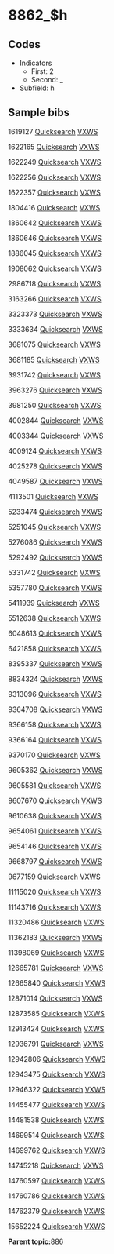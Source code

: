 # 8862\_$h

## Codes

-   Indicators
    -   First: 2
    -   Second: \_
-   Subfield: h

## Sample bibs

1619127 [Quicksearch](https://search.library.yale.edu/catalog/1619127) [VXWS](http://prodorbis.library.yale.edu:7014/vxws/GetHoldingsService?bibId=1619127)

1622165 [Quicksearch](https://search.library.yale.edu/catalog/1622165) [VXWS](http://prodorbis.library.yale.edu:7014/vxws/GetHoldingsService?bibId=1622165)

1622249 [Quicksearch](https://search.library.yale.edu/catalog/1622249) [VXWS](http://prodorbis.library.yale.edu:7014/vxws/GetHoldingsService?bibId=1622249)

1622256 [Quicksearch](https://search.library.yale.edu/catalog/1622256) [VXWS](http://prodorbis.library.yale.edu:7014/vxws/GetHoldingsService?bibId=1622256)

1622357 [Quicksearch](https://search.library.yale.edu/catalog/1622357) [VXWS](http://prodorbis.library.yale.edu:7014/vxws/GetHoldingsService?bibId=1622357)

1804416 [Quicksearch](https://search.library.yale.edu/catalog/1804416) [VXWS](http://prodorbis.library.yale.edu:7014/vxws/GetHoldingsService?bibId=1804416)

1860642 [Quicksearch](https://search.library.yale.edu/catalog/1860642) [VXWS](http://prodorbis.library.yale.edu:7014/vxws/GetHoldingsService?bibId=1860642)

1860646 [Quicksearch](https://search.library.yale.edu/catalog/1860646) [VXWS](http://prodorbis.library.yale.edu:7014/vxws/GetHoldingsService?bibId=1860646)

1886045 [Quicksearch](https://search.library.yale.edu/catalog/1886045) [VXWS](http://prodorbis.library.yale.edu:7014/vxws/GetHoldingsService?bibId=1886045)

1908062 [Quicksearch](https://search.library.yale.edu/catalog/1908062) [VXWS](http://prodorbis.library.yale.edu:7014/vxws/GetHoldingsService?bibId=1908062)

2986718 [Quicksearch](https://search.library.yale.edu/catalog/2986718) [VXWS](http://prodorbis.library.yale.edu:7014/vxws/GetHoldingsService?bibId=2986718)

3163266 [Quicksearch](https://search.library.yale.edu/catalog/3163266) [VXWS](http://prodorbis.library.yale.edu:7014/vxws/GetHoldingsService?bibId=3163266)

3323373 [Quicksearch](https://search.library.yale.edu/catalog/3323373) [VXWS](http://prodorbis.library.yale.edu:7014/vxws/GetHoldingsService?bibId=3323373)

3333634 [Quicksearch](https://search.library.yale.edu/catalog/3333634) [VXWS](http://prodorbis.library.yale.edu:7014/vxws/GetHoldingsService?bibId=3333634)

3681075 [Quicksearch](https://search.library.yale.edu/catalog/3681075) [VXWS](http://prodorbis.library.yale.edu:7014/vxws/GetHoldingsService?bibId=3681075)

3681185 [Quicksearch](https://search.library.yale.edu/catalog/3681185) [VXWS](http://prodorbis.library.yale.edu:7014/vxws/GetHoldingsService?bibId=3681185)

3931742 [Quicksearch](https://search.library.yale.edu/catalog/3931742) [VXWS](http://prodorbis.library.yale.edu:7014/vxws/GetHoldingsService?bibId=3931742)

3963276 [Quicksearch](https://search.library.yale.edu/catalog/3963276) [VXWS](http://prodorbis.library.yale.edu:7014/vxws/GetHoldingsService?bibId=3963276)

3981250 [Quicksearch](https://search.library.yale.edu/catalog/3981250) [VXWS](http://prodorbis.library.yale.edu:7014/vxws/GetHoldingsService?bibId=3981250)

4002844 [Quicksearch](https://search.library.yale.edu/catalog/4002844) [VXWS](http://prodorbis.library.yale.edu:7014/vxws/GetHoldingsService?bibId=4002844)

4003344 [Quicksearch](https://search.library.yale.edu/catalog/4003344) [VXWS](http://prodorbis.library.yale.edu:7014/vxws/GetHoldingsService?bibId=4003344)

4009124 [Quicksearch](https://search.library.yale.edu/catalog/4009124) [VXWS](http://prodorbis.library.yale.edu:7014/vxws/GetHoldingsService?bibId=4009124)

4025278 [Quicksearch](https://search.library.yale.edu/catalog/4025278) [VXWS](http://prodorbis.library.yale.edu:7014/vxws/GetHoldingsService?bibId=4025278)

4049587 [Quicksearch](https://search.library.yale.edu/catalog/4049587) [VXWS](http://prodorbis.library.yale.edu:7014/vxws/GetHoldingsService?bibId=4049587)

4113501 [Quicksearch](https://search.library.yale.edu/catalog/4113501) [VXWS](http://prodorbis.library.yale.edu:7014/vxws/GetHoldingsService?bibId=4113501)

5233474 [Quicksearch](https://search.library.yale.edu/catalog/5233474) [VXWS](http://prodorbis.library.yale.edu:7014/vxws/GetHoldingsService?bibId=5233474)

5251045 [Quicksearch](https://search.library.yale.edu/catalog/5251045) [VXWS](http://prodorbis.library.yale.edu:7014/vxws/GetHoldingsService?bibId=5251045)

5276086 [Quicksearch](https://search.library.yale.edu/catalog/5276086) [VXWS](http://prodorbis.library.yale.edu:7014/vxws/GetHoldingsService?bibId=5276086)

5292492 [Quicksearch](https://search.library.yale.edu/catalog/5292492) [VXWS](http://prodorbis.library.yale.edu:7014/vxws/GetHoldingsService?bibId=5292492)

5331742 [Quicksearch](https://search.library.yale.edu/catalog/5331742) [VXWS](http://prodorbis.library.yale.edu:7014/vxws/GetHoldingsService?bibId=5331742)

5357780 [Quicksearch](https://search.library.yale.edu/catalog/5357780) [VXWS](http://prodorbis.library.yale.edu:7014/vxws/GetHoldingsService?bibId=5357780)

5411939 [Quicksearch](https://search.library.yale.edu/catalog/5411939) [VXWS](http://prodorbis.library.yale.edu:7014/vxws/GetHoldingsService?bibId=5411939)

5512638 [Quicksearch](https://search.library.yale.edu/catalog/5512638) [VXWS](http://prodorbis.library.yale.edu:7014/vxws/GetHoldingsService?bibId=5512638)

6048613 [Quicksearch](https://search.library.yale.edu/catalog/6048613) [VXWS](http://prodorbis.library.yale.edu:7014/vxws/GetHoldingsService?bibId=6048613)

6421858 [Quicksearch](https://search.library.yale.edu/catalog/6421858) [VXWS](http://prodorbis.library.yale.edu:7014/vxws/GetHoldingsService?bibId=6421858)

8395337 [Quicksearch](https://search.library.yale.edu/catalog/8395337) [VXWS](http://prodorbis.library.yale.edu:7014/vxws/GetHoldingsService?bibId=8395337)

8834324 [Quicksearch](https://search.library.yale.edu/catalog/8834324) [VXWS](http://prodorbis.library.yale.edu:7014/vxws/GetHoldingsService?bibId=8834324)

9313096 [Quicksearch](https://search.library.yale.edu/catalog/9313096) [VXWS](http://prodorbis.library.yale.edu:7014/vxws/GetHoldingsService?bibId=9313096)

9364708 [Quicksearch](https://search.library.yale.edu/catalog/9364708) [VXWS](http://prodorbis.library.yale.edu:7014/vxws/GetHoldingsService?bibId=9364708)

9366158 [Quicksearch](https://search.library.yale.edu/catalog/9366158) [VXWS](http://prodorbis.library.yale.edu:7014/vxws/GetHoldingsService?bibId=9366158)

9366164 [Quicksearch](https://search.library.yale.edu/catalog/9366164) [VXWS](http://prodorbis.library.yale.edu:7014/vxws/GetHoldingsService?bibId=9366164)

9370170 [Quicksearch](https://search.library.yale.edu/catalog/9370170) [VXWS](http://prodorbis.library.yale.edu:7014/vxws/GetHoldingsService?bibId=9370170)

9605362 [Quicksearch](https://search.library.yale.edu/catalog/9605362) [VXWS](http://prodorbis.library.yale.edu:7014/vxws/GetHoldingsService?bibId=9605362)

9605581 [Quicksearch](https://search.library.yale.edu/catalog/9605581) [VXWS](http://prodorbis.library.yale.edu:7014/vxws/GetHoldingsService?bibId=9605581)

9607670 [Quicksearch](https://search.library.yale.edu/catalog/9607670) [VXWS](http://prodorbis.library.yale.edu:7014/vxws/GetHoldingsService?bibId=9607670)

9610638 [Quicksearch](https://search.library.yale.edu/catalog/9610638) [VXWS](http://prodorbis.library.yale.edu:7014/vxws/GetHoldingsService?bibId=9610638)

9654061 [Quicksearch](https://search.library.yale.edu/catalog/9654061) [VXWS](http://prodorbis.library.yale.edu:7014/vxws/GetHoldingsService?bibId=9654061)

9654146 [Quicksearch](https://search.library.yale.edu/catalog/9654146) [VXWS](http://prodorbis.library.yale.edu:7014/vxws/GetHoldingsService?bibId=9654146)

9668797 [Quicksearch](https://search.library.yale.edu/catalog/9668797) [VXWS](http://prodorbis.library.yale.edu:7014/vxws/GetHoldingsService?bibId=9668797)

9677159 [Quicksearch](https://search.library.yale.edu/catalog/9677159) [VXWS](http://prodorbis.library.yale.edu:7014/vxws/GetHoldingsService?bibId=9677159)

11115020 [Quicksearch](https://search.library.yale.edu/catalog/11115020) [VXWS](http://prodorbis.library.yale.edu:7014/vxws/GetHoldingsService?bibId=11115020)

11143716 [Quicksearch](https://search.library.yale.edu/catalog/11143716) [VXWS](http://prodorbis.library.yale.edu:7014/vxws/GetHoldingsService?bibId=11143716)

11320486 [Quicksearch](https://search.library.yale.edu/catalog/11320486) [VXWS](http://prodorbis.library.yale.edu:7014/vxws/GetHoldingsService?bibId=11320486)

11362183 [Quicksearch](https://search.library.yale.edu/catalog/11362183) [VXWS](http://prodorbis.library.yale.edu:7014/vxws/GetHoldingsService?bibId=11362183)

11398069 [Quicksearch](https://search.library.yale.edu/catalog/11398069) [VXWS](http://prodorbis.library.yale.edu:7014/vxws/GetHoldingsService?bibId=11398069)

12665781 [Quicksearch](https://search.library.yale.edu/catalog/12665781) [VXWS](http://prodorbis.library.yale.edu:7014/vxws/GetHoldingsService?bibId=12665781)

12665840 [Quicksearch](https://search.library.yale.edu/catalog/12665840) [VXWS](http://prodorbis.library.yale.edu:7014/vxws/GetHoldingsService?bibId=12665840)

12871014 [Quicksearch](https://search.library.yale.edu/catalog/12871014) [VXWS](http://prodorbis.library.yale.edu:7014/vxws/GetHoldingsService?bibId=12871014)

12873585 [Quicksearch](https://search.library.yale.edu/catalog/12873585) [VXWS](http://prodorbis.library.yale.edu:7014/vxws/GetHoldingsService?bibId=12873585)

12913424 [Quicksearch](https://search.library.yale.edu/catalog/12913424) [VXWS](http://prodorbis.library.yale.edu:7014/vxws/GetHoldingsService?bibId=12913424)

12936791 [Quicksearch](https://search.library.yale.edu/catalog/12936791) [VXWS](http://prodorbis.library.yale.edu:7014/vxws/GetHoldingsService?bibId=12936791)

12942806 [Quicksearch](https://search.library.yale.edu/catalog/12942806) [VXWS](http://prodorbis.library.yale.edu:7014/vxws/GetHoldingsService?bibId=12942806)

12943475 [Quicksearch](https://search.library.yale.edu/catalog/12943475) [VXWS](http://prodorbis.library.yale.edu:7014/vxws/GetHoldingsService?bibId=12943475)

12946322 [Quicksearch](https://search.library.yale.edu/catalog/12946322) [VXWS](http://prodorbis.library.yale.edu:7014/vxws/GetHoldingsService?bibId=12946322)

14455477 [Quicksearch](https://search.library.yale.edu/catalog/14455477) [VXWS](http://prodorbis.library.yale.edu:7014/vxws/GetHoldingsService?bibId=14455477)

14481538 [Quicksearch](https://search.library.yale.edu/catalog/14481538) [VXWS](http://prodorbis.library.yale.edu:7014/vxws/GetHoldingsService?bibId=14481538)

14699514 [Quicksearch](https://search.library.yale.edu/catalog/14699514) [VXWS](http://prodorbis.library.yale.edu:7014/vxws/GetHoldingsService?bibId=14699514)

14699762 [Quicksearch](https://search.library.yale.edu/catalog/14699762) [VXWS](http://prodorbis.library.yale.edu:7014/vxws/GetHoldingsService?bibId=14699762)

14745218 [Quicksearch](https://search.library.yale.edu/catalog/14745218) [VXWS](http://prodorbis.library.yale.edu:7014/vxws/GetHoldingsService?bibId=14745218)

14760597 [Quicksearch](https://search.library.yale.edu/catalog/14760597) [VXWS](http://prodorbis.library.yale.edu:7014/vxws/GetHoldingsService?bibId=14760597)

14760786 [Quicksearch](https://search.library.yale.edu/catalog/14760786) [VXWS](http://prodorbis.library.yale.edu:7014/vxws/GetHoldingsService?bibId=14760786)

14762379 [Quicksearch](https://search.library.yale.edu/catalog/14762379) [VXWS](http://prodorbis.library.yale.edu:7014/vxws/GetHoldingsService?bibId=14762379)

15652224 [Quicksearch](https://search.library.yale.edu/catalog/15652224) [VXWS](http://prodorbis.library.yale.edu:7014/vxws/GetHoldingsService?bibId=15652224)

**Parent topic:**[886](../../tags/886/886.md)


